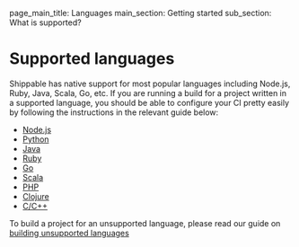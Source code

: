 page_main_title: Languages
main_section: Getting started
sub_section: What is supported?

# Supported languages

Shippable has native support for most popular languages including Node.js, Ruby, Java, Scala, Go, etc. If you are running a build for a project written in a supported language, you should be able to configure your CI pretty easily by following the instructions in the relevant guide below:

-  [Node.js](../ci/nodejs-continuous-integration.md)
-  [Python](../ci/python-continuous-integration.md)
-  [Java](../ci/java-continuous-integration.md)
-  [Ruby](../ci/ruby-continuous-integration.md)
-  [Go](../ci/go-continuous-integration.md)
-  [Scala](../ci/scala-continuous-integration.md)
-  [PHP](../ci/php-continuous-integration.md)
-  [Clojure](../ci/clojure-continuous-integration.md)
-  [C/C++](../ci/cpp-continuous-integration.md)

To build a project for an unsupported language, please read our guide on [building unsupported languages](../ci/unsupported-languages/)
